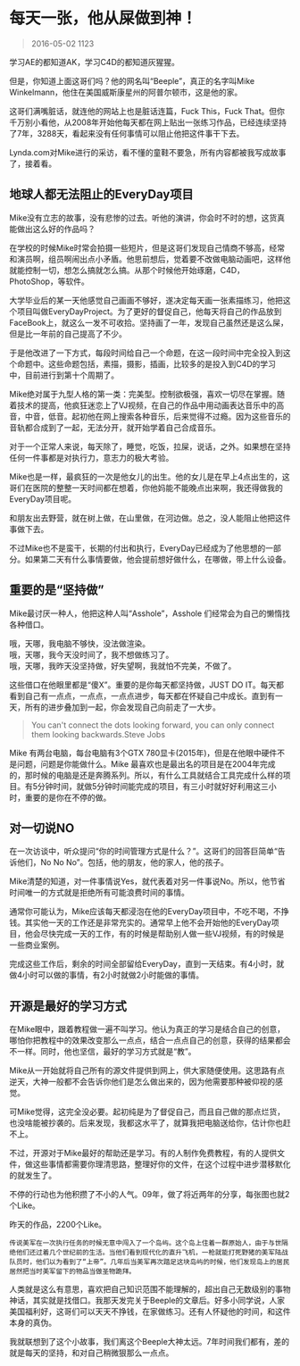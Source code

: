# 每天一张，他从屎做到神！
> 2016-05-02 1123


学习AE的都知道AK，学习C4D的都知道灰猩猩。

但是，你知道上面这哥们吗？他的网名叫“Beeple”，真正的名字叫Mike Winkelmann，他住在美国威斯康星州的阿普尔顿市，这是他的家。

这哥们满嘴脏话，就连他的网站上也是脏话连篇，Fuck This，Fuck That。但你千万别小看他，从2008年开始他每天都在网上贴出一张练习作品，已经连续坚持了7年，3288天，看起来没有任何事情可以阻止他把这件事干下去。

Lynda.com对Mike进行的采访，看不懂的童鞋不要急，所有内容都被我写成故事了，接着看。

## 地球人都无法阻止的EveryDay项目
Mike没有立志的故事，没有悲惨的过去。听他的演讲，你会时不时的想，这货真能做出这么好的作品吗？

在学校的时候Mike时常会拍摄一些短片，但是这哥们发现自己情商不够高，经常和演员啊，组员啊闹出点小矛盾。他思前想后，觉着要不改做电脑动画吧，这样他就能控制一切，想怎么搞就怎么搞。从那个时候他开始琢磨，C4D，PhotoShop，等软件。

大学毕业后的某一天他感觉自己画画不够好，遂决定每天画一张素描练习，他把这个项目叫做EveryDayProject。为了更好的督促自己，他每天将自己的作品放到FaceBook上，就这么一发不可收拾。坚持画了一年，发现自己虽然还是这么屎，但是比一年前的自己提高了不少。

于是他改进了一下方式，每段时间给自己一个命题，在这一段时间中完全投入到这个命题中。这些命题包括，素描，摄影，插画，比较多的是投入到C4D的学习中，目前进行到第十个周期了。

Mike绝对属于九型人格的第一类：完美型。控制欲极强，喜欢一切尽在掌握。随着技术的提高，他疯狂迷恋上了VJ视频，在自己的作品中用动画表达音乐中的高音，中音，低音。起初他在网上搜索各种音乐，后来觉得不过瘾。因为这些音乐的音轨都合成到了一起，无法分开，就开始学着自己合成音乐。

对于一个正常人来说，每天除了，睡觉，吃饭，拉屎，说话，之外。如果想在坚持任何一件事都是对执行力，意志力的极大考验。

Mike也是一样，最疯狂的一次是他女儿的出生。他的女儿是在早上4点出生的，这哥们在医院的整整一天时间都在想着，你他妈能不能晚点出来啊，我还得做我的EveryDay项目呢。

和朋友出去野营，就在树上做，在山里做，在河边做。总之，没人能阻止他把这件事做下去。

不过Mike也不是蛮干，长期的付出和执行，EveryDay已经成为了他思想的一部分。如果第二天有什么事情要做，他会提前想好做什么，在哪做，带上什么设备。

## 重要的是“坚持做”
Mike最讨厌一种人，他把这种人叫“Asshole”，Asshole 们经常会为自己的懒惰找各种借口。

哦，天哪，我电脑不够快，没法做渲染。  
哦，天哪，我今天没时间了，我不想做练习了。  
哦，天哪，我昨天没坚持做，好失望啊，我就怕不完美，不做了。  

这些借口在他眼里都是“傻X”。重要的是你每天都坚持做，JUST DO IT。每天都看到自己有一点点，一点点，一点点进步，每天都在怀疑自己中成长。直到有一天，所有的进步叠加到一起，你会发现自己向前走了一大步。

> You can't connect the dots looking forward, you can only connect them looking backwards.Steve Jobs

Mike 有两台电脑，每台电脑有3个GTX 780显卡(2015年)，但是在他眼中硬件不是问题，问题是你能做什么。Mike 最喜欢也是最出名的项目是在2004年完成的，那时候的电脑是还是奔腾系列。所以，有什么工具就结合工具完成什么样的项目。有5分钟时间，就做5分钟时间能完成的项目，有三小时就好好利用这三小时，重要的是你在不停的做。

## 对一切说NO

在一次访谈中，听众提问“你的时间管理方式是什么？”。这哥们的回答巨简单“告诉他们，No No No”。包括，他的朋友，他的家人，他的孩子。

Mike清楚的知道，对一件事情说Yes，就代表着对另一件事说No。所以，他节省时间唯一的方式就是拒绝所有可能浪费时间的事情。

通常你可能认为，Mike应该每天都浸泡在他的EveryDay项目中，不吃不喝，不挣钱。其实他一天的工作还是非常充实的。通常早上他不会开始他的EveryDay项目，他会尽快完成一天的工作，有的时候是帮助别人做一些VJ视频，有的时候是一些商业案例。

完成这些工作后，剩余的时间全部留给EveryDay，直到一天结束。有4小时，就做4小时可以做的事情，有2小时就做2小时能做的事情。

## 开源是最好的学习方式

在Mike眼中，跟着教程做一遍不叫学习。他认为真正的学习是结合自己的创意，哪怕你把教程中的效果改变那么一点点，结合一点点自己的创意，获得的结果都会不一样。同时，他也坚信，最好的学习方式就是“教”。

Mike从一开始就将自己所有的源文件提供到网上，供大家随便使用。这思路有点逆天，大神一般都不会告诉你他们是怎么做出来的，因为他需要那种被仰视的感觉。

可Mike觉得，这完全没必要。起初纯是为了督促自己，而且自己做的那点烂货，也没啥能被抄袭的。后来发现，我都这水平了，就算我把电脑送给你，估计你也赶不上。

不过，开源对于Mike最好的帮助还是学习。有的人制作免费教程，有的人提供文件，做这些事情都需要你理清思路，整理好你的文件，在这个过程中进步潜移默化的就发生了。

不停的行动也为他积攒了不小的人气。09年，做了将近两年的分享，每张图也就2个Like。

昨天的作品，2200个Like。

    传说美军在一次执行任务的时候无意中闯入了一个岛屿。这个岛上住着一群原始人，由于与世隔绝他们还过着几个世纪前的生活。当他们看到现代化的直升飞机，一枪就能打死野猪的美军陆战队员时，他们以为看到了“上帝”。几年后当美军再次踏足这块岛屿的时候，他们发现岛上的居民居然把当时美军留下的物品当做圣物跪拜。

人类就是这么有意思，喜欢把自己知识范围不能理解的，超出自己无数级别的事物神话，其实就是找借口。我那天发完关于Beeple的文章后。好多小同学说，人家美国福利好，这哥们可以天天不挣钱，在家做练习。还有人怀疑他的时间，和这件本身的真伪。

我就联想到了这个小故事，我们离这个Beeple大神太远。7年时间我们都有，差的就是每天的坚持，和对自己稍微狠那么一点点。